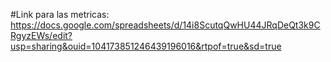 #Link para las metricas: https://docs.google.com/spreadsheets/d/14i8ScutqQwHU44JRqDeQt3k9CRgyzEWs/edit?usp=sharing&ouid=104173851246439196016&rtpof=true&sd=true